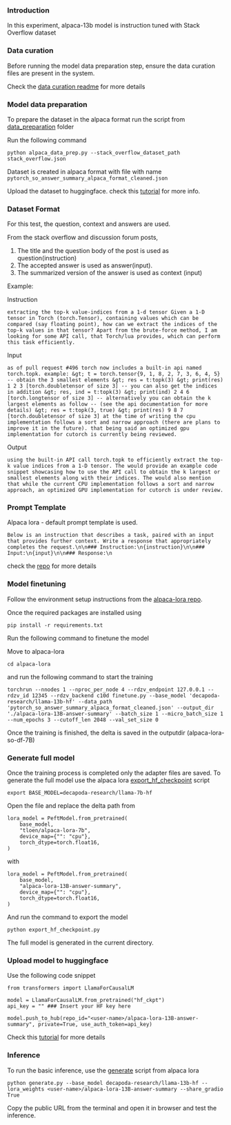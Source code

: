 ### Introduction

In this experiment, alpaca-13b model is instruction tuned with Stack Overflow dataset

### Data curation

Before running the model data preparation step, ensure the data curation files are present in the system.

Check the [data curation readme](../../data_curation/README.md) for more details

### Model data preparation

To prepare the dataset in the alpaca format run the script from [data_preparation](data_preparation/README.md) folder

Run the following command

```
python alpaca_data_prep.py --stack_overflow_dataset_path stack_overflow.json
```

Dataset is created in alpaca format with file with name `pytorch_so_answer_summary_alpaca_format_cleaned.json`

Upload the dataset to huggingface. check this [tutorial](https://huggingface.co/docs/datasets/v1.16.0/upload_dataset.html) for more info.

### Dataset Format

For this test, the question, context and answers are used.

From the stack overflow and discussion forum posts, 

1. The title and the question body of the post is used as question(instruction) 
2. The accepted answer is used as answer(input).
3. The summarized version of the answer is used as context (input)

Example:

Instruction

```
extracting the top-k value-indices from a 1-d tensor Given a 1-D tensor in Torch (torch.Tensor), containing values which can be compared (say floating point), how can we extract the indices of the top-k values in that tensor? Apart from the brute-force method, I am looking for some API call, that Torch/lua provides, which can perform this task efficiently.
``` 

Input
```
as of pull request #496 torch now includes a built-in api named torch.topk. example: &gt; t = torch.tensor{9, 1, 8, 2, 7, 3, 6, 4, 5} -- obtain the 3 smallest elements &gt; res = t:topk(3) &gt; print(res) 1 2 3 [torch.doubletensor of size 3] -- you can also get the indices in addition &gt; res, ind = t:topk(3) &gt; print(ind) 2 4 6 [torch.longtensor of size 3] -- alternatively you can obtain the k largest elements as follow -- (see the api documentation for more details) &gt; res = t:topk(3, true) &gt; print(res) 9 8 7 [torch.doubletensor of size 3] at the time of writing the cpu implementation follows a sort and narrow approach (there are plans to improve it in the future). that being said an optimized gpu implementation for cutorch is currently being reviewed.
```

Output
```
using the built-in API call torch.topk to efficiently extract the top-k value indices from a 1-D tensor. The would provide an example code snippet showcasing how to use the API call to obtain the k largest or smallest elements along with their indices. The would also mention that while the current CPU implementation follows a sort and narrow approach, an optimized GPU implementation for cutorch is under review.
```

### Prompt Template

Alpaca lora - default prompt template is used.

```
Below is an instruction that describes a task, paired with an input that provides further context. Write a response that appropriately completes the request.\n\n### Instruction:\n{instruction}\n\n### Input:\n{input}\n\n### Response:\n
```

check the [repo](https://github.com/tloen/alpaca-lora/tree/main/templates) for more details


### Model finetuning

Follow the environment setup instructions from the [alpaca-lora repo](https://github.com/tloen/alpaca-lora.git).

Once the required packages are installed using 

```
pip install -r requirements.txt
```

Run the following command to finetune the model

Move to alpaca-lora

```
cd alpaca-lora
```

and run the following command to start the training

```
torchrun --nnodes 1 --nproc_per_node 4 --rdzv_endpoint 127.0.0.1 --rdzv_id 12345 --rdzv_backend c10d finetune.py --base_model 'decapoda-research/llama-13b-hf' --data_path 'pytorch_so_answer_summary_alpaca_format_cleaned.json' --output_dir './alpaca-lora-13B-answer-summary' --batch_size 1 --micro_batch_size 1 --num_epochs 3 --cutoff_len 2048 --val_set_size 0
```

Once the training is finished, the delta is saved in the outputdir (alpaca-lora-so-df-7B)


### Generate full model

Once the training process is completed only the adapter files are saved. To generate the full model use the alpaca lora [export_hf_checkpoint](https://github.com/tloen/alpaca-lora/blob/main/export_hf_checkpoint.py) script

```
export BASE_MODEL=decapoda-research/llama-7b-hf 
```

Open the file and replace the delta path from
```
lora_model = PeftModel.from_pretrained(
    base_model,
    "tloen/alpaca-lora-7b",
    device_map={"": "cpu"},
    torch_dtype=torch.float16,
)
```

with 
```
lora_model = PeftModel.from_pretrained(
    base_model,
    "alpaca-lora-13B-answer-summary",
    device_map={"": "cpu"},
    torch_dtype=torch.float16,
)
```


And run the command to export the model

```
python export_hf_checkpoint.py
```

The full model is generated in the current directory. 

### Upload model to huggingface

Use the following code snippet

```
from transformers import LlamaForCausalLM

model = LlamaForCausalLM.from_pretrained("hf_ckpt")
api_key = "" ### Insert your HF key here

model.push_to_hub(repo_id="<user-name>/alpaca-lora-13B-answer-summary", private=True, use_auth_token=api_key)
```

Check this [tutorial](https://huggingface.co/docs/transformers/model_sharing) for more details


### Inference

To run the basic inference, use the [generate](https://github.com/tloen/alpaca-lora/blob/main/generate.py) script from alpaca lora

```
python generate.py --base_model decapoda-research/llama-13b-hf --lora_weights <user-name>/alpaca-lora-13B-answer-summary --share_gradio True
```

Copy the public URL from the terminal and open it in browser and test the inference.





